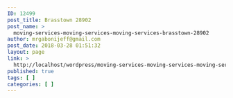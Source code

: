 ```yaml
---
ID: 12499
post_title: Brasstown 28902
post_name: >
  moving-services-moving-services-moving-services-brasstown-28902
author: mrgabonijeff@gmail.com
post_date: 2018-03-28 01:51:32
layout: page
link: >
  http://localhost/wordpress/moving-services-moving-services-moving-services-brasstown-28902/
published: true
tags: [ ]
categories: [ ]
---
```

